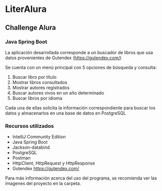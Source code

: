 # LiterAlura

## Challenge Alura

### Java Spring Boot


La aplicación desarrollada corresponde a un buscador de libros que usa datos provenientes de Gutendex (<https://gutendex.com/>)

Se cuenta con un menú principal con 5 opciones de búsqueda y consulta:
1. Buscar libro por título 
2. Mostrar libros consultados
3. Mostrar autores registrados
4. Buscar autores vivos en un año determinado
5. Buscar libros por idioma

Cada una de ellas solicita la información correspondiente para buscar los datos y almacenarlos en una base de datos en PostgreSQL

### Recursos utilizados

- IntelliJ Community Edition
- Java Spring Boot
- Jackson-databind
- PostgreSQL
- Postman
- HttpClient, HttpRequest y HttpResponse
- Gutendex <https://gutendex.com/>

Para más información acerca del uso del programa, se recomienda ver las imagenes del proyecto en la carpeta.
